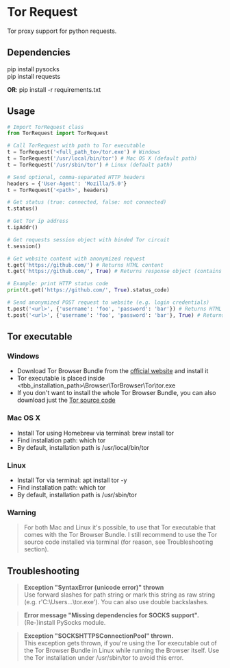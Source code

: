 # Tor Request

Tor proxy support for python requests.

## Dependencies
pip install pysocks  
pip install requests

**OR**: pip install -r requirements.txt

## Usage

```python
# Import TorRequest class
from TorRequest import TorRequest

# Call TorRequest with path to Tor executable
t = TorRequest('<full_path_to>/tor.exe') # Windows
t = TorRequest('/usr/local/bin/tor') # Mac OS X (default path)
t = TorRequest('/usr/sbin/tor') # Linux (default path)

# Send optional, comma-separated HTTP headers
headers = {'User-Agent': 'Mozilla/5.0'}
t = TorRequest('<path>', headers)

# Get status (true: connected, false: not connected)
t.status()

# Get Tor ip address
t.ipAddr()

# Get requests session object with binded Tor circuit
t.session()

# Get website content with anonymized request
t.get('https://github.com/') # Returns HTML content
t.get('https://github.com/', True) # Returns response object (contains HTTP status code, text, ...)

# Example: print HTTP status code
print(t.get('https://github.com/', True).status_code)

# Send anonymized POST request to website (e.g. login credentials)
t.post('<url>', {'username': 'foo', 'password': 'bar'}) # Returns HTML content
t.post('<url>', {'username': 'foo', 'password': 'bar'}, True) # Returns response object
```

## Tor executable
### Windows
* Download Tor Browser Bundle from the [official website](https://www.torproject.org/de/download/) and install it
* Tor executable is placed inside <tbb_installation_path>\Browser\TorBrowser\Tor\tor.exe
* If you don't want to install the whole Tor Browser Bundle, you can also download just the [Tor source code](https://www.torproject.org/de/download/tor/)

### Mac OS X

* Install Tor using Homebrew via terminal: brew install tor
* Find installation path: which tor
* By default, installation path is /usr/local/bin/tor

### Linux

* Install Tor via terminal: apt install tor -y
* Find installation path: which tor
* By default, installation path is /usr/sbin/tor

### Warning
> For both Mac and Linux it's possible, to use that Tor executable that comes with the Tor Browser Bundle. I still recommend to use the Tor source code installed via terminal (for reason, see Troubleshooting section).

## Troubleshooting

>**Exception "SyntaxError (unicode error)" thrown**  
Use forward slashes for path string or mark this string as raw string (e.g. r'C:\Users\...\tor.exe'). You can also use double backslashes.

>**Error message "Missing dependencies for SOCKS support".**  
(Re-)install PySocks module.

>**Exception "SOCKSHTTPSConnectionPool" thrown.**  
This exception gets thrown, if you're using the Tor executable out of the Tor Browser Bundle in Linux while running the Browser itself. Use the Tor installation under /usr/sbin/tor to avoid this error.